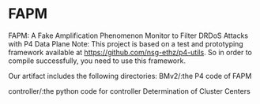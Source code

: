 # FAPM
FAPM: A Fake Amplification Phenomenon Monitor to Filter DRDoS Attacks with P4 Data Plane
Note: This project is based on a test and prototyping framework available at https://github.com/nsg-ethz/p4-utils. So in order to compile successfully, you need to use this framework.

Our artifact includes the following directories:
BMv2/:the P4 code of FAPM

controller/:the python code for controller Determination of Cluster Centers


